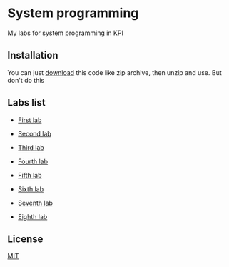 # System programming
My labs for system programming in KPI

## Installation

You can just [download](https://github.com/mezgoodle/numericalMethods_labs/archive/master.zip) this code like zip archive, then unzip and use. But don't do this

## Labs list

* [First lab](https://github.com/mezgoodle/System-programming/tree/master/Lab1)
  
* [Second lab](https://github.com/mezgoodle/System-programming/tree/master/Lab2)

* [Third lab](https://github.com/mezgoodle/System-programming/tree/master/Lab3)

* [Fourth lab](https://github.com/mezgoodle/System-programming/tree/master/Lab4)

* [Fifth lab](https://github.com/mezgoodle/System-programming/tree/master/Lab5)

* [Sixth lab](https://github.com/mezgoodle/System-programming/tree/master/Lab6)

* [Seventh lab](https://github.com/mezgoodle/System-programming/tree/master/Lab7)

* [Eighth lab](https://github.com/mezgoodle/System-programming/tree/master/Lab8)

## License

[MIT](https://choosealicense.com/licenses/mit/)
